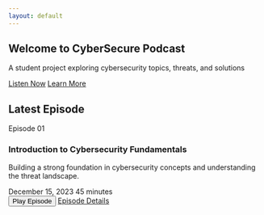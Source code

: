```yaml
---
layout: default
---
```


<section class="hero">
    <div class="container">
        <div class="hero-content">
            <h1>Welcome to CyberSecure Podcast</h1>
            <p class="hero-subtitle">A student project exploring cybersecurity topics, threats, and solutions</p>
            <div class="hero-buttons">
                <a href="/episodes/" class="btn btn-primary">Listen Now</a>
                <a href="/about/" class="btn btn-secondary">Learn More</a>
            </div>
        </div>
    </div>
</section>

<section class="latest-episode">
    <div class="container">
        <h2>Latest Episode</h2>
        <div class="episode-card featured">
            <div class="episode-number">Episode 01</div>
            <div class="episode-content">
                <h3>Introduction to Cybersecurity Fundamentals</h3>
                <p>Building a strong foundation in cybersecurity concepts and understanding the threat landscape.</p>
                <div class="episode-meta">
                    <span><i class="fas fa-calendar"></i> December 15, 2023</span>
                    <span><i class="fas fa-clock"></i> 45 minutes</span>
                </div>
                <div class="episode-actions">
                    <button class="btn btn-play">
                        <i class="fas fa-play"></i> Play Episode
                    </button>
                    <a href="/episodes/episode-01/" class="btn btn-outline">
                        <i class="fas fa-info-circle"></i> Episode Details
                    </a>
                </div>
            </div>
        </div>
    </div>
</section>
